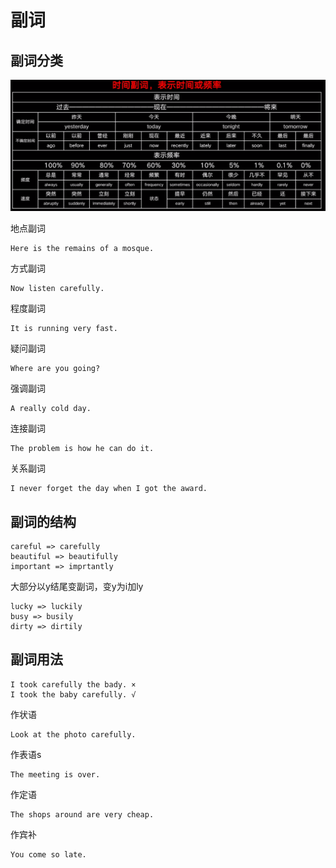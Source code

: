 # 副词

## 副词分类

![](./source/09/9-1.png)

地点副词

````
Here is the remains of a mosque.
````

方式副词

```
Now listen carefully.
```

程度副词

```
It is running very fast.
```

疑问副词

```
Where are you going?
```

强调副词

```
A really cold day.
```

连接副词

```
The problem is how he can do it.
```

关系副词

```
I never forget the day when I got the award.
```



## 副词的结构

```
careful => carefully
beautiful => beautifully
important => imprtantly
```

大部分以y结尾变副词，变y为i加ly

```
lucky => luckily
busy => busily
dirty => dirtily
```

 

## 副词用法

```
I took carefully the bady. ×
I took the baby carefully. √
```

作状语

```
Look at the photo carefully.
```

作表语s

```
The meeting is over.
```

作定语

```
The shops around are very cheap.
```

作宾补

```
You come so late.
```

